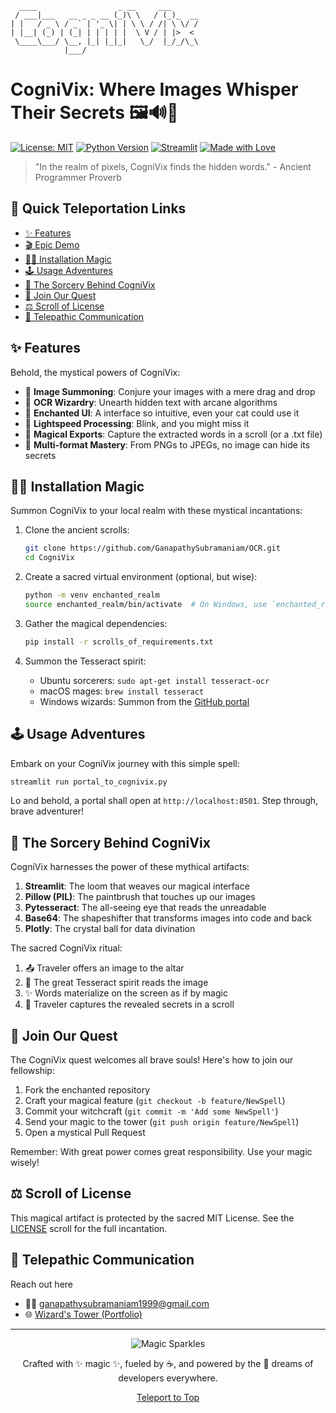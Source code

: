 ```
  ____                  _ __     ___      
 / ___|___   __ _ _ __ (_)\ \   / (_)_  __
| |   / _ \ / _` | '_ \| | \ \ / /| \ \/ /
| |__| (_) | (_| | | | | |  \ V / | |>  < 
 \____\___/ \__, |_| |_|_|   \_/  |_/_/\_\
            |___/                         
```

# CogniVix: Where Images Whisper Their Secrets 🖼️🔊📝

[![License: MIT](https://img.shields.io/badge/License-MIT-yellow.svg)](https://opensource.org/licenses/MIT)
[![Python Version](https://img.shields.io/badge/python-3.7%2B-blue)](https://www.python.org/downloads/)
[![Streamlit](https://static.streamlit.io/badges/streamlit_badge_black_white.svg)](https://streamlit.io)
[![Made with Love](https://img.shields.io/badge/Made%20with-❤️-red.svg)](https://ganapathysubramaniam.github.io/)

> "In the realm of pixels, CogniVix finds the hidden words." - Ancient Programmer Proverb

## 🚀 Quick Teleportation Links
- [✨ Features](#-features)
- [🎬 Epic Demo](#-epic-demo)
- [🧙‍♂️ Installation Magic](#️-installation-magic)
- [🕹️ Usage Adventures](#️-usage-adventures)
- [🧠 The Sorcery Behind CogniVix](#-the-sorcery-behind-cognivix)
- [🤝 Join Our Quest](#-join-our-quest)
- [⚖️ Scroll of License](#️-scroll-of-license)
- [📡 Telepathic Communication](#-telepathic-communication)

## ✨ Features

Behold, the mystical powers of CogniVix:

- 📸 **Image Summoning**: Conjure your images with a mere drag and drop
- 🔮 **OCR Wizardry**: Unearth hidden text with arcane algorithms
- 🎨 **Enchanted UI**: A interface so intuitive, even your cat could use it
- 🚀 **Lightspeed Processing**: Blink, and you might miss it
- 💾 **Magical Exports**: Capture the extracted words in a scroll (or a .txt file)
- 🌈 **Multi-format Mastery**: From PNGs to JPEGs, no image can hide its secrets


## 🧙‍♂️ Installation Magic

Summon CogniVix to your local realm with these mystical incantations:

1. Clone the ancient scrolls:
   ```bash
   git clone https://github.com/GanapathySubramaniam/OCR.git
   cd CogniVix
   ```

2. Create a sacred virtual environment (optional, but wise):
   ```bash
   python -m venv enchanted_realm
   source enchanted_realm/bin/activate  # On Windows, use `enchanted_realm\Scripts\activate`
   ```

3. Gather the magical dependencies:
   ```bash
   pip install -r scrolls_of_requirements.txt
   ```

4. Summon the Tesseract spirit:
   - Ubuntu sorcerers: `sudo apt-get install tesseract-ocr`
   - macOS mages: `brew install tesseract`
   - Windows wizards: Summon from the [GitHub portal](https://github.com/UB-Mannheim/tesseract/wiki)

## 🕹️ Usage Adventures

Embark on your CogniVix journey with this simple spell:

```bash
streamlit run portal_to_cognivix.py
```

Lo and behold, a portal shall open at `http://localhost:8501`. Step through, brave adventurer!

## 🧠 The Sorcery Behind CogniVix

CogniVix harnesses the power of these mythical artifacts:

1. **Streamlit**: The loom that weaves our magical interface
2. **Pillow (PIL)**: The paintbrush that touches up our images
3. **Pytesseract**: The all-seeing eye that reads the unreadable
4. **Base64**: The shapeshifter that transforms images into code and back
5. **Plotly**: The crystal ball for data divination

The sacred CogniVix ritual:
1. 📤 Traveler offers an image to the altar
2. 🔮 The great Tesseract spirit reads the image
3. ✨ Words materialize on the screen as if by magic
4. 📜 Traveler captures the revealed secrets in a scroll

## 🤝 Join Our Quest

The CogniVix quest welcomes all brave souls! Here's how to join our fellowship:

1. Fork the enchanted repository
2. Craft your magical feature (`git checkout -b feature/NewSpell`)
3. Commit your witchcraft (`git commit -m 'Add some NewSpell'`)
4. Send your magic to the tower (`git push origin feature/NewSpell`)
5. Open a mystical Pull Request

Remember: With great power comes great responsibility. Use your magic wisely!

## ⚖️ Scroll of License

This magical artifact is protected by the sacred MIT License. See the [LICENSE](LICENSE) scroll for the full incantation.

## 📡 Telepathic Communication

Reach out here
- 🧙‍♂️ [ganapathysubramaniam1999@gmail.com](mailto:ganapathysubramaniam1999@gmail.com)
- 🌐 [Wizard's Tower (Portfolio)](https://ganapathysubramaniam.github.io/)


---

<p align="center">
  <img src="https://media.giphy.com/media/3o7btXJQm5DD8ApubC/giphy.gif" alt="Magic Sparkles">
</p>

<p align="center">
  Crafted with ✨ magic ✨, fueled by ☕, and powered by the 🌟 dreams of developers everywhere.
</p>

<p align="center">
  <a href="#cognivix-where-images-whisper-their-secrets-">Teleport to Top</a>
</p>
